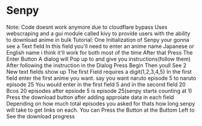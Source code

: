 # Senpy
Note: Code doesnt work anymore due to cloudflare bypass
Uses webscraping and a gui module called kivy to provide users with the ability to download anime in bulk 
Tutorial:
One Initialization of Senpy your gonna see a Text field 
In this field you'll need to enter an anime name Japanese or English name i think it'll work for both most of the time
After that Press The Enter Button
A dialog will Pop up to and give you instructions(follow them)
After following the instruction in the Dialog 
Press Begin
Then youll See 2 New text fields show up
The first Field requires a digit(1,2,3,4,5)
In the first field enter the first anime you want.
say you want naruto episode 5 to naruto episode 25
You would enter in the first field 5 and in the second field 20
Bcos 20 episodes after epsiode 5 is episode 25(senpy starts counting at 1)
Press the download button after adding approiate data in each field 
Depending on how much total episodes you asked for thats how long senpy will take to get links on each.
You can Press the Button at the Buttom Left to See the download progress
